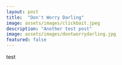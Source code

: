 ```yaml
---
layout: post
title:  "Don't Worry Darling"
image: assets/images/clickbait.jpeg
description: "Another test post"
image: assets/images/dontworrydarling.jpg
featured: false
---
```


test